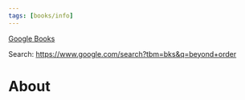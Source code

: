 ```yaml
---
tags: [books/info]
---
```



[Google Books](https://books.google.com/)

Search: 
https://www.google.com/search?tbm=bks&q=beyond+order


# About

